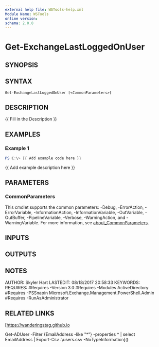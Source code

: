 ```yaml
---
external help file: WSTools-help.xml
Module Name: WSTools
online version:
schema: 2.0.0
---
```


# Get-ExchangeLastLoggedOnUser

## SYNOPSIS

## SYNTAX

```
Get-ExchangeLastLoggedOnUser [<CommonParameters>]
```

## DESCRIPTION
{{ Fill in the Description }}

## EXAMPLES

### Example 1
```powershell
PS C:\> {{ Add example code here }}
```

{{ Add example description here }}

## PARAMETERS

### CommonParameters
This cmdlet supports the common parameters: -Debug, -ErrorAction, -ErrorVariable, -InformationAction, -InformationVariable, -OutVariable, -OutBuffer, -PipelineVariable, -Verbose, -WarningAction, and -WarningVariable. For more information, see [about_CommonParameters](http://go.microsoft.com/fwlink/?LinkID=113216).

## INPUTS

## OUTPUTS

## NOTES
AUTHOR: Skyler Hart
LASTEDIT: 08/18/2017 20:58:33
KEYWORDS:
REQUIRES:
    #Requires -Version 3.0
    #Requires -Modules ActiveDirectory
    #Requires -PSSnapin Microsoft.Exchange.Management.PowerShell.Admin
    #Requires -RunAsAdministrator

## RELATED LINKS

[https://wanderingstag.github.io

Get-ADUser -Filter {EmailAddress -like "*"} -properties * | select EmailAddress | Export-Csv .\users.csv -NoTypeInformation]()

